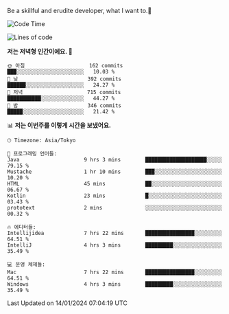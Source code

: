 Be a skillful and erudite developer, what I want to.👶

<!--START_SECTION:waka-->
![Code Time](http://img.shields.io/badge/Code%20Time-416%20hrs%2026%20mins-blue)

![Lines of code](https://img.shields.io/badge/%EC%A0%80%EB%8A%94%20%EC%97%AC%ED%83%9C%EA%B9%8C%EC%A7%80%20-755.4%20thousand%20%EC%A4%84%EC%9D%98%20%EC%BD%94%EB%93%9C%EB%A5%BC%20%EC%9E%91%EC%84%B1%ED%96%88%EC%96%B4%EC%9A%94.-blue)

**저는 저녁형 인간이에요. 🦉** 

```text
🌞 아침                     162 commits         ███░░░░░░░░░░░░░░░░░░░░░░   10.03 % 
🌆 낮　                     392 commits         ██████░░░░░░░░░░░░░░░░░░░   24.27 % 
🌃 저녁                     715 commits         ███████████░░░░░░░░░░░░░░   44.27 % 
🌙 밤　                     346 commits         █████░░░░░░░░░░░░░░░░░░░░   21.42 % 
```


📊 **저는 이번주를 이렇게 시간을 보냈어요.** 

```text
🕑︎ Timezone: Asia/Tokyo

💬 프로그래밍 언어들: 
Java                     9 hrs 3 mins        ████████████████████░░░░░   79.15 % 
Mustache                 1 hr 10 mins        ███░░░░░░░░░░░░░░░░░░░░░░   10.20 % 
HTML                     45 mins             ██░░░░░░░░░░░░░░░░░░░░░░░   06.67 % 
Kotlin                   23 mins             █░░░░░░░░░░░░░░░░░░░░░░░░   03.43 % 
prototext                2 mins              ░░░░░░░░░░░░░░░░░░░░░░░░░   00.32 % 

🔥 에디터들: 
Intellijidea             7 hrs 22 mins       ████████████████░░░░░░░░░   64.51 % 
IntelliJ                 4 hrs 3 mins        █████████░░░░░░░░░░░░░░░░   35.49 % 

💻 운영 체제들: 
Mac                      7 hrs 22 mins       ████████████████░░░░░░░░░   64.51 % 
Windows                  4 hrs 3 mins        █████████░░░░░░░░░░░░░░░░   35.49 % 
```


 Last Updated on 14/01/2024 07:04:19 UTC
<!--END_SECTION:waka-->
